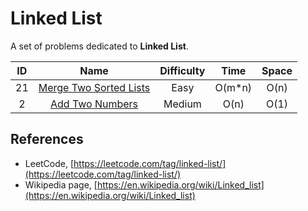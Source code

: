 # Linked List

A set of problems dedicated to **Linked List**.

|  ID   |                                      Name                                       | Difficulty |  Time  | Space |
| :---: | :-----------------------------------------------------------------------------: | :--------: | :----: | :---: |
|  21   | [Merge Two Sorted Lists](https://leetcode.com/problems/merge-two-sorted-lists/) |    Easy    | O(m*n) | O(n)  |
|   2   |        [Add Two Numbers](https://leetcode.com/problems/add-two-numbers/)        |   Medium   |  O(n)  | O(1)  |

## References

* LeetCode, [https://leetcode.com/tag/linked-list/](https://leetcode.com/tag/linked-list/)
* Wikipedia page, [https://en.wikipedia.org/wiki/Linked_list](https://en.wikipedia.org/wiki/Linked_list)